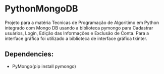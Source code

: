 # PythonMongoDB
Projeto para a matéria Tecnicas de Programação de Algoritimo em Python integrado com Mongo DB usando a biblioteca pymongo para Cadastrar usuários, Login, Edição das Informações e Exclusão de Conta. Para a interface gráfica foi utilizado a biblioteca de interface gráfica tkinter.
## Dependencies:
- PyMongo(pip install pymongo)
